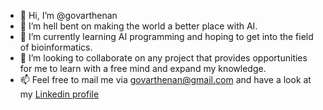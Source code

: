- 👋 Hi, I’m @govarthenan
- 👀 I’m hell bent on making the world a better place with AI.
- 🌱 I’m currently learning AI programming and hoping to get into the field of bioinformatics.
- 💞️ I’m looking to collaborate on any project that provides opportunities for me to learn with a free mind and expand my knowledge.
- 📫 Feel free to mail me via govarthenan@gmail.com and have a look at my [Linkedin profile](https://www.linkedin.com/in/govarthenan-r-378a3613b/)

<!---
govarthenan/govarthenan is a ✨ special ✨ repository because its `README.md` (this file) appears on your GitHub profile.
You can click the Preview link to take a look at your changes.
--->
